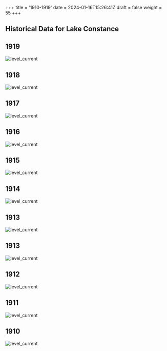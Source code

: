 +++
title = '1910-1919'
date = 2024-01-16T15:26:41Z
draft = false
weight = 55
+++

## Historical Data for Lake Constance

## 1919

![level_current](/images/EN/graphs_historic/longterm_EN_1919.png)

## 1918

![level_current](/images/EN/graphs_historic/longterm_EN_1918.png)

## 1917

![level_current](/images/EN/graphs_historic/longterm_EN_1917.png)

## 1916

![level_current](/images/EN/graphs_historic/longterm_EN_1916.png)

## 1915

![level_current](/images/EN/graphs_historic/longterm_EN_1915.png)

## 1914

![level_current](/images/EN/graphs_historic/longterm_EN_1914.png)

## 1913

![level_current](/images/EN/graphs_historic/longterm_EN_1914.png)

## 1913

![level_current](/images/EN/graphs_historic/longterm_EN_1913.png)

## 1912

![level_current](/images/EN/graphs_historic/longterm_EN_1912.png)

## 1911

![level_current](/images/EN/graphs_historic/longterm_EN_1911.png)

## 1910

![level_current](/images/EN/graphs_historic/longterm_EN_1910.png)